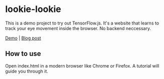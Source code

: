 # lookie-lookie

This is a demo project to try out TensorFlow.js. It's a website that learns to
track your eye movement inside the browser. No backend neccessary.

[Demo](https://cpury.github.io/lookie-lookie/) \| [Blog post](https://cpury.github.io/learning-where-you-are-looking-at/)

## How to use

Open index.html in a modern browser like Chrome or Firefox. A tutorial will
guide you through it.
